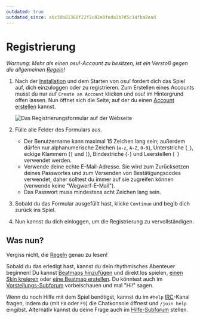 ```yaml
---
outdated: true
outdated_since: abc38b81368f22f2c02e0feda3b7d5c14fba8ead
---
```


# Registrierung

*Warnung: Mehr als einen osu!-Account zu besitzen, ist ein Verstoß gegen die allgemeinen [Regeln](/wiki/Rules)!*

1. Nach der [Installation](/wiki/Installation) und dem Starten von osu! fordert dich das Spiel auf, dich einzuloggen oder zu registrieren. Zum Erstellen eines Accounts musst du nur auf `Create an Account` klicken und osu! im Hintergrund offen lassen. Nun öffnet sich die Seite, auf der du einen [Account erstellen](https://osu.ppy.sh/p/register) kannst.

   ![Das Registrierungsformular auf der Webseite](img/register-old.jpg "Das Registrierungsformular")

2. Fülle alle Felder des Formulars aus.
   - Der Benutzername kann maximal 15 Zeichen lang sein; außerdem dürfen nur alphanumerische Zeichen (`a-z`, `A-Z`, `0-9`), Unterstriche (`_`), eckige Klammern (`[` und `]`), Bindestriche (`-`) und Leerstellen (` `) verwendet werden.
   - Verwende deine echte E-Mail-Adresse. Sie wird zum Zurücksetzen deines Passwortes und zum Versenden von Bestätigungscodes verwendet, daher solltest du immer auf sie zugreifen können (verwende keine "Wegwerf-E-Mail").
   - Das Passwort muss mindestens acht Zeichen lang sein.

3. Sobald du das Formular ausgefüllt hast, klicke `Continue` und begib dich zurück ins Spiel.

4. Nun kannst du dich einloggen, um die Registrierung zu vervollständigen.

## Was nun?

Vergiss nicht, die [Regeln](/wiki/Rules) genau zu lesen!

Sobald du das erledigt hast, kannst du dein rhythmisches Abenteuer beginnen! Du kannst [Beatmaps hinzufügen](/wiki/Installation#adding-beatmapsets) und direkt los spielen, [einen Skin kreieren](/wiki/Skinning) oder [eine Beatmap erstellen](/wiki/Beatmapping). Du könntest auch im [Vorstellungs-Subforum](https://osu.ppy.sh/community/forums/8) vorbeischauen und mal "Hi!" sagen.

Wenn du noch Hilfe mit dem Spiel benötigst, kannst du im `#help` [IRC](/wiki/IRC)-Kanal fragen, indem du (mit `F8` oder `F9`) die Chatkonsole öffnest und `/join help` eingibst. Alternativ kannst du deine Frage auch im [Hilfe-Subforum](https://osu.ppy.sh/community/forums/5) stellen.
